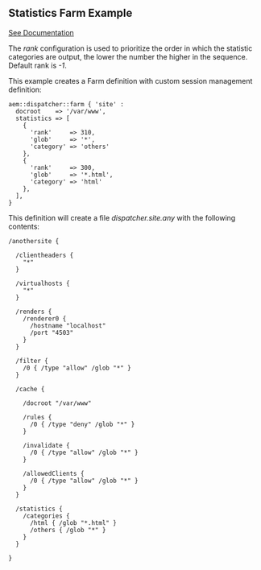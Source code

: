 
## Statistics Farm Example

[See Documentation](https://docs.adobe.com/docs/en/dispatcher/disp-config.html#Configuring%20Load%20Balancing%20-%20/statistics)

The *rank* configuration is used to prioritize the order in which the statistic categories are output, the lower the number the higher in the sequence. Default rank is *-1*.

This example creates a Farm definition with custom session management definition:

~~~ puppet
aem::dispatcher::farm { 'site' :
  docroot    => '/var/www',
  statistics => [
    {
      'rank'     => 310,
      'glob'     => '*',
      'category' => 'others'
    },
    {
      'rank'     => 300,
      'glob'     => '*.html',
      'category' => 'html'
    },
  ],
}
~~~

This definition will create a file *dispatcher.site.any* with the following contents:

~~~
/anothersite {

  /clientheaders {
    "*"
  }

  /virtualhosts {
    "*"
  }

  /renders {
    /renderer0 { 
      /hostname "localhost"
      /port "4503"
    }
  }

  /filter {
    /0 { /type "allow" /glob "*" }
  }

  /cache {

    /docroot "/var/www"

    /rules {
      /0 { /type "deny" /glob "*" }
    }

    /invalidate {
      /0 { /type "allow" /glob "*" }
    }

    /allowedClients {
      /0 { /type "allow" /glob "*" }
    }
  }

  /statistics {
    /categories {
      /html { /glob "*.html" }
      /others { /glob "*" }
    }
  }

}
~~~
